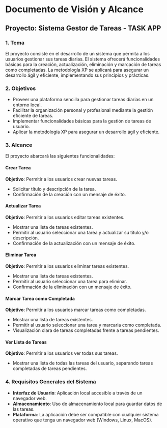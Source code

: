 
# Documento de Visión y Alcance

## Proyecto: Sistema Gestor de Tareas   -  TASK APP

### 1. Tema
El proyecto consiste en el desarrollo de un sistema que permita a los usuarios gestionar sus tareas diarias. El sistema  ofrecerá funcionalidades básicas para la creación, actualización, eliminación y marcación de tareas como completadas. La metodología XP se aplicará para asegurar un desarrollo ágil y eficiente, implementando sus principios y prácticas.

### 2. Objetivos
- Proveer una plataforma sencilla para gestionar tareas diarias en un entorno local.
- Facilitar la organización personal y profesional mediante la gestión eficiente de tareas.
- Implementar funcionalidades básicas para la gestión de tareas de usuario.
- Aplicar la metodología XP para asegurar un desarrollo ágil y eficiente.

### 3. Alcance
El proyecto abarcará las siguientes funcionalidades:

#### Crear Tarea
**Objetivo**: Permitir a los usuarios crear nuevas tareas.
- Solicitar título y descripción de la tarea.
- Confirmación de la creación con un mensaje de éxito.

#### Actualizar Tarea
**Objetivo**: Permitir a los usuarios editar tareas existentes.
- Mostrar una lista de tareas existentes.
- Permitir al usuario seleccionar una tarea y actualizar su título y/o descripción.
- Confirmación de la actualización con un mensaje de éxito.

#### Eliminar Tarea
**Objetivo**: Permitir a los usuarios eliminar tareas existentes.
- Mostrar una lista de tareas existentes.
- Permitir al usuario seleccionar una tarea para eliminar.
- Confirmación de la eliminación con un mensaje de éxito.

#### Marcar Tarea como Completada
**Objetivo**: Permitir a los usuarios marcar tareas como completadas.
- Mostrar una lista de tareas existentes.
- Permitir al usuario seleccionar una tarea y marcarla como completada.
- Visualización clara de tareas completadas frente a tareas pendientes.

#### Ver Lista de Tareas
**Objetivo**: Permitir a los usuarios ver todas sus tareas.
- Mostrar una lista de todas las tareas del usuario, separando tareas completadas de tareas pendientes.

### 4. Requisitos Generales del Sistema
- **Interfaz de Usuario**: Aplicación local accesible a través de un navegador web.
- **Almacenamiento**: Uso de almacenamiento local para guardar datos de las tareas.
- **Plataforma**: La aplicación debe ser compatible con cualquier sistema operativo que tenga un navegador web (Windows, Linux, MacOS).

